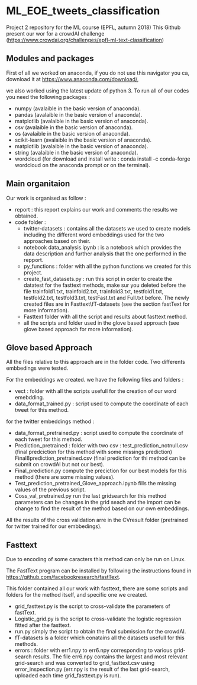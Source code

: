 # ML_EOE_tweets_classification
Project 2 repository for the ML course (EPFL, autumn 2018)
This Github present our wor for a crowdAI challenge (https://www.crowdai.org/challenges/epfl-ml-text-classification)

## Modules and packages 
 First of all we worked on anaconda, if you do not use this navigator you ca, download it at https://www.anaconda.com/download/, 
 
 we also worked using the latest update of python 3. To run all of our codes you need the following packages :  
- numpy (avalaible in the basic version of anaconda).
- pandas (avalaible in the basic version of anaconda).
- matplotlib (avalaible in the basic version of anaconda).
- csv (avalaible in the basic version of anaconda).
- os (avalaible in the basic version of anaconda).
- scikit-learn (avalaible in the basic version of anaconda). 
- matplotlib (avalaible in the basic version of anaconda). 
- string (avalaible in the basic version of anaconda). 
- wordcloud (for download and install write : conda install -c conda-forge wordcloud on the anaconda prompt or on the terminal). 

## Main organitaion
Our work is organised as follow :

- report : this report explains our work and comments the results we obtained. 
- code folder :
	- twitter-datasets :  contains all the datasets we used to create models including the different word embeddings used for the two approaches based on their. 
	- notebook data_analysis.ipynb : is a notebook which provides the data description and further analysis that the one performed in the repport.
	- py_functions : folder with all the python functions we created for this project.
	- create_fast_datasets.py : run this script in order to create the datatest for the fasttext methods, make sur you deleted before the file trainfold1.txt, trainfold2.txt, trainfold3.txt, testfold1.txt, testfold2.txt, testfold3.txt, testFast.txt and Full.txt before. The newly created files are in Fasttext\fT-datasets (see the section fastText for more information). 
	- Fasttext folder with all the script and results about fasttext method. 
	- all the scripts and folder used in the glove based approach (see glove based approach for more information).
	
## Glove based Approach
All the files relative to this approach are in the folder code. Two differents embbedings were tested. 


For the embeddings we created. we have the following files and folders : 
- vect : folder with all the scripts usefull for the creation of our word emebdding.
- data_format_trained.py : script used to compute the coordinate of each tweet for this method. 

for the twitter embeddings method : 
- data_format_pretrained.py : script used to compute the coordinate of each tweet for this method. 
- Prediction_pretrained : folder with two csv : test_prediction_notnull.csv (final predciction for this method with some missings prediction) Final8prediction_pretrained.csv (final prediction for thi method can be submit on crowdAI but not our best). 
- Final_prediction.py compute the preciction for our best models for this method (there are some missing values). 
- Test_prediction_pretrained_Glove_approach.ipynb fills the missing values of the previous script. 
- Coss_val_pretrained.py run the last gridsearch for this method parameters can be changes in the grid seach and the import can be change to find the result of the method based on our own embeddings.

All the results of the cross validation arre in the CVresult folder (pretrained for twitter trained for our embbedings).

## Fasttext 
Due to encoding of some caracters this method can only be run on Linux.

The FastText  program can be installed by following the instructions found in https://github.com/facebookresearch/fastText.

This folder contained all our work with fasttext, there are some scripts and folders for the method itself, and specific one we created.
- grid_fasttext.py is the script to cross-validate the parameters of fastText.
- Logistic_grid.py is the script to cross-validate the logistic regression fitted after the fasttext.
- run.py simply the script to obtain the final submission for the crowdAI. 
- fT-datasets is a folder which conatains all the datasets usefull for this methods. 
- errors : folder with err1.npy to err6.npy corresponding to various grid-search results. The file err6.npy contains the largest and most relevant grid-search and was converted to grid_fasttext.csv using error_inspection.py (err.npy is the result of the last grid-search, uploaded each time grid_fasttext.py is run).

